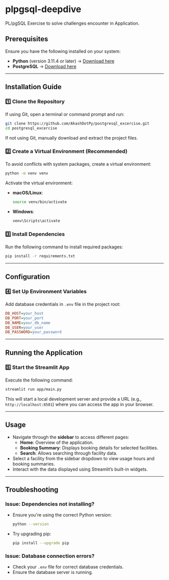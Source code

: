 # plpgsql-deepdive
PL/pgSQL Exercise to solve challenges encounter in Application.

## Prerequisites
Ensure you have the following installed on your system:

- **Python** (version 3.11.4 or later) → [Download here](https://www.python.org/downloads/)
- **PostgreSQL**  → [Download here](https://www.postgresql.org/download/)

---

## Installation Guide

### 1️⃣ Clone the Repository
If using Git, open a terminal or command prompt and run:

```sh
git clone https://github.com/AkashDotPy/postgresql_excercise.git
cd postgresql_excercise
```

If not using Git, manually download and extract the project files.

### 2️⃣ Create a Virtual Environment (Recommended)
To avoid conflicts with system packages, create a virtual environment:

```sh
python -m venv venv
```

Activate the virtual environment:

- **macOS/Linux**:
  ```sh
  source venv/bin/activate
  ```
- **Windows**:
  ```sh
  venv\Scripts\activate
  ```

### 3️⃣ Install Dependencies
Run the following command to install required packages:

```sh
pip install -r requirements.txt
```

---

## Configuration

### 4️⃣ Set Up Environment Variables
Add database credentials in  `.env` file in the project root:

```ini
DB_HOST=your_host
DB_PORT=your_port
DB_NAME=your_db_name
DB_USER=your_user
DB_PASSWORD=your_password
```

---

## Running the Application

### 5️⃣ Start the Streamlit App
Execute the following command:

```sh
streamlit run app/main.py
```

This will start a local development server and provide a URL (e.g., `http://localhost:8501`) where you can access the app in your browser.

---

## Usage
- Navigate through the **sidebar** to access different pages:
  - **Home**: Overview of the application.
  - **Booking Summary**: Displays booking details for selected facilities.
  - **Search**: Allows searching through facility data.
- Select a facility from the sidebar dropdown to view usage hours and booking summaries.
- Interact with the data displayed using Streamlit’s built-in widgets.

---

## Troubleshooting

### Issue: Dependencies not installing?
- Ensure you're using the correct Python version:
  ```sh
  python --version
  ```
- Try upgrading pip:
  ```sh
  pip install --upgrade pip
  ```

### Issue: Database connection errors?
- Check your `.env` file for correct database credentials.
- Ensure the database server is running.



